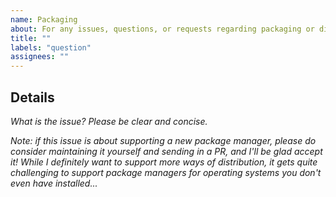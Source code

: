```yaml
---
name: Packaging
about: For any issues, questions, or requests regarding packaging or distribution.
title: ""
labels: "question"
assignees: ""
---
```


## Details

_What is the issue? Please be clear and concise._

_Note: if this issue is about supporting a new package manager, please do consider maintaining it yourself and sending in a PR, and I'll be glad accept it! While I definitely want to support more ways of distribution, it gets quite challenging to support package managers for operating systems you don't even have installed..._
